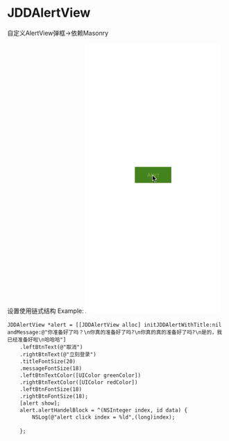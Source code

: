 # JDDAlertView
自定义AlertView弹框->依赖Masonry

设置使用链式结构
Example:
![image text](https://github.com/chenyuqing20/JDDAlertView/blob/master/JDDAlertView-master/demo.gif)
```
JDDAlertView *alert = [[JDDAlertView alloc] initJDDAlertWithTitle:nil andMessage:@"你准备好了吗？\n你真的准备好了吗?\n你真的真的准备好了吗?\n是的，我已经准备好啦\n哈哈哈"]
    .leftBtnText(@"取消")
    .rightBtnText(@"立刻登录")
    .titleFontSize(20)
    .messageFontSize(18)
    .leftBtnTextColor([UIColor greenColor])
    .rightBtnTextColor([UIColor redColor])
    .leftBtnFontSize(18)
    .rightBtnFontSize(18);
    [alert show];
    alert.alertHandelBlock = ^(NSInteger index, id data) {
        NSLog(@"alert click index = %ld",(long)index);
        
    };
```    
